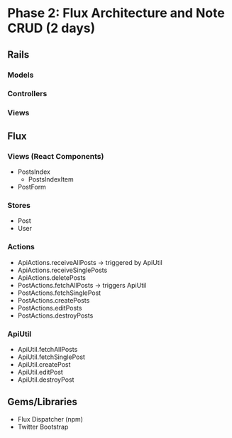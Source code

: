 # Phase 2: Flux Architecture and Note CRUD (2 days)

## Rails
### Models

### Controllers

### Views

## Flux
### Views (React Components)
* PostsIndex
  - PostsIndexItem
* PostForm

### Stores
* Post
* User

### Actions
* ApiActions.receiveAllPosts -> triggered by ApiUtil
* ApiActions.receiveSinglePosts
* ApiActions.deletePosts
* PostActions.fetchAllPosts -> triggers ApiUtil
* PostActions.fetchSinglePost
* PostActions.createPosts
* PostActions.editPosts
* PostActions.destroyPosts

### ApiUtil
* ApiUtil.fetchAllPosts
* ApiUtil.fetchSinglePost
* ApiUtil.createPost
* ApiUtil.editPost
* ApiUtil.destroyPost

## Gems/Libraries
* Flux Dispatcher (npm)
* Twitter Bootstrap
